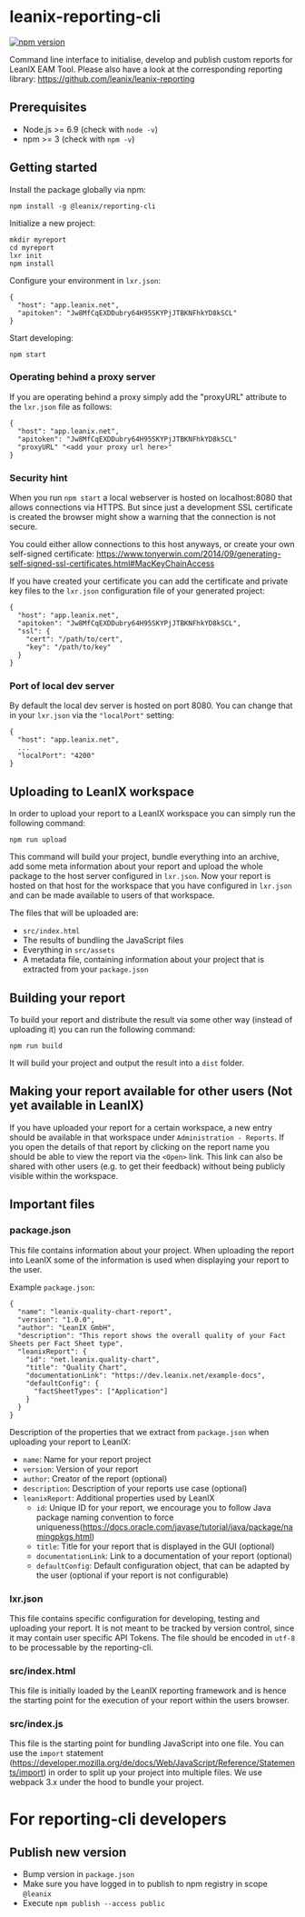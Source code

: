 # leanix-reporting-cli
[![npm version](https://badge.fury.io/js/%40leanix%2Freporting-cli.svg)](https://badge.fury.io/js/%40leanix%2Freporting-cli)

Command line interface to initialise, develop and publish custom reports for LeanIX EAM Tool.
Please also have a look at the corresponding reporting library: https://github.com/leanix/leanix-reporting

## Prerequisites
* Node.js >= 6.9 (check with `node -v`)
* npm >= 3 (check with `npm -v`)

## Getting started
Install the package globally via npm:
```
npm install -g @leanix/reporting-cli
````

Initialize a new project:
```
mkdir myreport
cd myreport
lxr init
npm install
```

Configure your environment in `lxr.json`:
```
{
  "host": "app.leanix.net",
  "apitoken": "Jw8MfCqEXDDubry64H95SKYPjJTBKNFhkYD8kSCL"
}
```

Start developing:
```
npm start
```

### Operating behind a proxy server
If you are operating behind a proxy simply add the "proxyURL" attribute to the `lxr.json` file as follows:
```
{
  "host": "app.leanix.net",
  "apitoken": "Jw8MfCqEXDDubry64H95SKYPjJTBKNFhkYD8kSCL"
  "proxyURL" "<add your proxy url here>"
}
```

### Security hint
When you run `npm start` a local webserver is hosted on localhost:8080
that allows connections via HTTPS. But since just a development SSL certificate is created
the browser might show a warning that the connection is not secure.

You could either allow connections to this host anyways, or create your own self-signed
certificate: https://www.tonyerwin.com/2014/09/generating-self-signed-ssl-certificates.html#MacKeyChainAccess

If you have created your certificate you can add the certificate and private key files to the
`lxr.json` configuration file of your generated project:

```
{
  "host": "app.leanix.net",
  "apitoken": "Jw8MfCqEXDDubry64H95SKYPjJTBKNFhkYD8kSCL",
  "ssl": {
    "cert": "/path/to/cert",
    "key": "/path/to/key"
  }
}
```

### Port of local dev server
By default the local dev server is hosted on port 8080. You can change that in your `lxr.json` via the `"localPort"` setting:
```
{
  "host": "app.leanix.net",
  ...
  "localPort": "4200"
}
```

## Uploading to LeanIX workspace
In order to upload your report to a LeanIX workspace you can simply run the following command:

```
npm run upload
```

This command will build your project, bundle everything into an archive, add some meta information about your report and upload the whole package to the host server configured in `lxr.json`.
Now your report is hosted on that host for the workspace that you have configured in `lxr.json` and can be made available to users of that workspace.

The files that will be uploaded are:
* `src/index.html`
* The results of bundling the JavaScript files
* Everything in `src/assets`
* A metadata file, containing information about your project that is extracted from your `package.json`

## Building your report
To build your report and distribute the result via some other way (instead of uploading it) you can run the following command:

```
npm run build
```

It will build your project and output the result into a `dist` folder.

## Making your report available for other users (Not yet available in LeanIX)
If you have uploaded your report for a certain workspace, a new entry should be available in that workspace under `Administration - Reports`.
If you open the details of that report by clicking on the report name you should be able to view the report via the `<Open>` link.
This link can also be shared with other users (e.g. to get their feedback) without being publicly visible within the workspace.

## Important files

### package.json
This file contains information about your project. When uploading the report into LeanIX some of the information is used when displaying your report to the user.

Example `package.json`:
```
{
  "name": "leanix-quality-chart-report",
  "version": "1.0.0",
  "author": "LeanIX GmbH",
  "description": "This report shows the overall quality of your Fact Sheets per Fact Sheet type",
  "leanixReport": {
    "id": "net.leanix.quality-chart",
    "title": "Quality Chart",
    "documentationLink": "https://dev.leanix.net/example-docs",
    "defaultConfig": {
      "factSheetTypes": ["Application"]
    }
  }
}
```

Description of the properties that we extract from `package.json` when uploading your report to LeanIX:
* `name`: Name for your report project
* `version`: Version of your report
* `author`: Creator of the report (optional)
* `description`: Description of your reports use case (optional)
* `leanixReport`: Additional properties used by LeanIX
  * `id`: Unique ID for your report, we encourage you to follow Java package naming convention to force uniqueness(https://docs.oracle.com/javase/tutorial/java/package/namingpkgs.html)
  * `title`: Title for your report that is displayed in the GUI (optional)
  * `documentationLink`: Link to a documentation of your report (optional)
  * `defaultConfig`: Default configuration object, that can be adapted by the user (optional if your report is not configurable)

### lxr.json
This file contains specific configuration for developing, testing and uploading your report. It is not meant to be tracked by version control, since
it may contain user specific API Tokens. The file should be encoded in `utf-8` to be processable by the reporting-cli.

### src/index.html
This file is initially loaded by the LeanIX reporting framework and is hence the starting point for the execution of your report within the users browser.

### src/index.js
This file is the starting point for bundling JavaScript into one file. You can use the `import` statement (https://developer.mozilla.org/de/docs/Web/JavaScript/Reference/Statements/import) in order to split up your project into multiple files. We use webpack 3.x under the hood to bundle your project.


# For reporting-cli developers

## Publish new version
* Bump version in `package.json`
* Make sure you have logged in to publish to npm registry in scope `@leanix`
* Execute `npm publish --access public`

